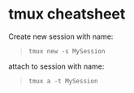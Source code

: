 # tmux cheatsheet
Create new session with name:

> `tmux new -s MySession`
    
attach to session with name:

> `tmux a -t MySession`
